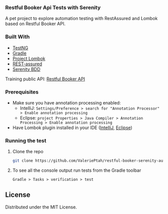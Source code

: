 ### Restful Booker Api Tests with Serenity

A pet project to explore automation testing with RestAssured and Lombok based on Restful Booker API.

### Built With

* [TestNG](https://testng.org/doc/)
* [Gradle](https://gradle.org/)
* [Project Lombok](https://projectlombok.org/)
* [REST-assured](https://rest-assured.io/)
* [Serenity BDD](https://serenity-bdd.info/)

Training public API: [Restful Booker API](https://restful-booker.herokuapp.com)

### Prerequisites

* Make sure you have annotation processing enabled:
    * IntelliJ: ```Settings/Preference > search for "Annotation Processor" > Enable annotation processing```
    * Eclipse: ```project Properties > Java Compiler > Annotation Processing > Enable annotation processing```
* Have Lombok plugin installed in your IDE ([IntelliJ](https://projectlombok.org/setup/intellij), [Eclipse](https://projectlombok.org/setup/eclipse))

### Running the test

1. Clone the repo
   ```sh
   git clone https://github.com/ValeriePtah/restful-booker-serenity-auto-test.git
   ```
2. To see all the console output run tests from the Gradle toolbar
   ```
   Gradle > Tasks > verification > test
   ```

## License

Distributed under the MIT License.
